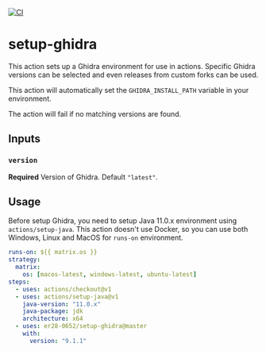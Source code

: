 [![CI](https://github.com/antoniovazquezblanco/setup-ghidra/actions/workflows/main.yml/badge.svg)](https://github.com/antoniovazquezblanco/setup-ghidra/actions/workflows/main.yml)

# setup-ghidra

This action sets up a Ghidra environment for use in actions.
Specific Ghidra versions can be selected and even releases from custom forks can be used.

This action will automatically set the `GHIDRA_INSTALL_PATH` variable in your environment.

The action will fail if no matching versions are found.


## Inputs

### `version`

**Required** Version of Ghidra. Default `"latest"`.

## Usage

Before setup Ghidra, you need to setup Java 11.0.x environment using `actions/setup-java`.
This action doesn't use Docker, so you can use both Windows, Linux and MacOS for `runs-on` environment.

```yaml
runs-on: ${{ matrix.os }}
strategy:
  matrix:
    os: [macos-latest, windows-latest, ubuntu-latest]
steps:
  - uses: actions/checkout@v1
  - uses: actions/setup-java@v1
    java-version: "11.0.x"
    java-package: jdk
    architecture: x64
  - uses: er28-0652/setup-ghidra@master
    with:
      version: "9.1.1"
```
